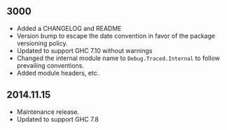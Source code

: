 3000
----
* Added a CHANGELOG and README
* Version bump to escape the date convention in favor of the package versioning policy.
* Updated to support GHC 7.10 without warnings
* Changed the internal module name to `Debug.Traced.Internal` to follow prevailing conventions.
* Added module headers, etc.

2014.11.15
----------
* Maintenance release.
* Updated to support GHC 7.8
